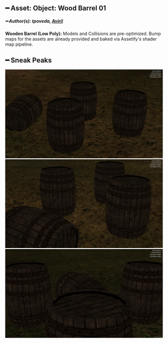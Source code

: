 ## ━ Asset: Object: Wood Barrel 01

##### ━ Author(s): tpoveda, [Aviril](https://github.com/Anisa-Nur)

**Wooden Barrel (Low Poly):** Models and Collisions are pre-optimized. Bump maps for the assets are already provided and baked via Assetify's shader map pipeline.

## ━ Sneak Peaks

![](https://raw.githubusercontent.com/ov-sa/Assetify-Library/Example/wood_barrel_01/.github/1.png)
![](https://raw.githubusercontent.com/ov-sa/Assetify-Library/Example/wood_barrel_01/.github/2.png)
![](https://raw.githubusercontent.com/ov-sa/Assetify-Library/Example/wood_barrel_01/.github/3.png)
